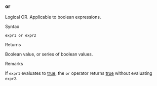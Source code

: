 ### or

Logical OR. Applicable to boolean expressions.

Syntax

```
expr1 or expr2
```

Returns

Boolean value, or series of boolean values.

Remarks

If `expr1` evaluates to [true](#const_true), the `or` operator returns [true](#const_true) without evaluating `expr2`.
